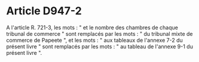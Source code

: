 # Article D947-2

A l'article R. 721-3, les mots : " et le nombre des chambres de chaque tribunal de commerce " sont remplacés par les mots : " du tribunal mixte de commerce de Papeete ", et les mots : " aux tableaux de l'annexe 7-2 du présent livre " sont remplacés par les mots : " au tableau de l'annexe 9-1 du présent livre ".
